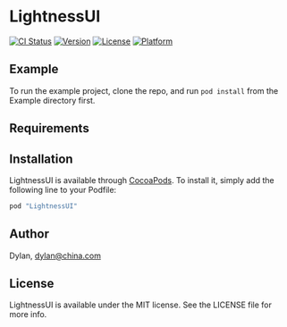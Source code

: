# LightnessUI

[![CI Status](http://img.shields.io/travis/Dylan/LightnessUI.svg?style=flat)](https://travis-ci.org/Dylan/LightnessUI)
[![Version](https://img.shields.io/cocoapods/v/LightnessUI.svg?style=flat)](http://cocoapods.org/pods/LightnessUI)
[![License](https://img.shields.io/cocoapods/l/LightnessUI.svg?style=flat)](http://cocoapods.org/pods/LightnessUI)
[![Platform](https://img.shields.io/cocoapods/p/LightnessUI.svg?style=flat)](http://cocoapods.org/pods/LightnessUI)

## Example

To run the example project, clone the repo, and run `pod install` from the Example directory first.

## Requirements

## Installation

LightnessUI is available through [CocoaPods](http://cocoapods.org). To install
it, simply add the following line to your Podfile:

```ruby
pod "LightnessUI"
```

## Author

Dylan, dylan@china.com

## License

LightnessUI is available under the MIT license. See the LICENSE file for more info.
